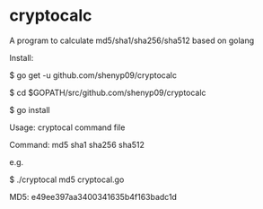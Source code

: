 cryptocalc
==========

A program to calculate md5/sha1/sha256/sha512 based on golang

Install:

$ go get -u github.com/shenyp09/cryptocalc

$ cd $GOPATH/src/github.com/shenyp09/cryptocalc

$ go install


Usage: cryptocal command file

Command: md5 sha1 sha256 sha512


e.g.

$ ./cryptocal md5 cryptocal.go

MD5: e49ee397aa3400341635b4f163badc1d
